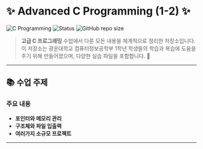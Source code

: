 # ✨ Advanced C Programming (1-2) ✨

![C Programming](https://img.shields.io/badge/-C%20Programming-A8B9CC?logo=c&logoColor=white&style=flat)
![Status](https://img.shields.io/badge/Status-Active-green)
![GitHub repo size](https://img.shields.io/github/repo-size/your-username/your-repo-name?color=success)

> **고급 C 프로그래밍** 수업에서 다룬 모든 내용을 체계적으로 정리한 저장소입니다.  
> 이 저장소는 광운대학교 컴퓨터정보공학부 1학년 학생들의 학습과 복습에 도움을 주기 위해 만들어졌으며, 다양한 실습 파일을 포함합니다. 🌟

---

## 📚 수업 주제
### 주요 내용
- **포인터와 메모리 관리**
- **구조체와 파일 입출력**
- **여러가지 소규모 프로젝트**

---

